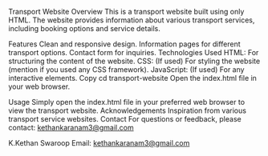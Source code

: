 Transport Website
Overview
This is a transport website built using only HTML. The website provides information about various transport services, including booking options and service details.

Features
Clean and responsive design.
Information pages for different transport options.
Contact form for inquiries.
Technologies Used
HTML: For structuring the content of the website.
CSS: (If used) For styling the website (mention if you used any CSS framework).
JavaScript: (If used) For any interactive elements.
Copy
cd transport-website
Open the index.html file in your web browser.

Usage
Simply open the index.html file in your preferred web browser to view the transport website.
Acknowledgements
Inspiration from various transport service websites.
Contact
For questions or feedback, please contact:
kethankaranam3@gmail.com

K.Kethan Swaroop
Email: kethankaranam3@gmail.com
